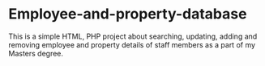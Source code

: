 # Employee-and-property-database

This is a simple HTML, PHP project about searching, updating, adding and removing employee and property details of staff members as a part of my Masters degree.
